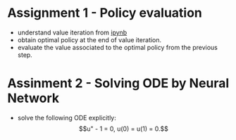 # Assignment 1 - Policy evaluation
- understand value iteration from [ipynb](https://github.com/songqsh/foo1/blob/master/src/hjb_mdp_05.ipynb)
- obtain optimal policy at the end of value iteration.
- evaluate the value associated to the optimal policy from the previous step.

# Assinment 2 - Solving ODE by Neural Network
- solve the following ODE explicitly:
$$u" - 1 = 0, u(0) = u(1) = 0.$$
